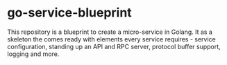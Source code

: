 # go-service-blueprint

This repository is a blueprint to create a micro-service in Golang.
It as a skeleton the comes ready with elements every service requires - service configuration, standing up an API and RPC server, protocol buffer support, logging and more.
